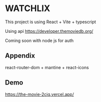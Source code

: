 
# WATCHLIX

This project is using React + Vite + typescript

Using api https://developer.themoviedb.org/  


Coming soon with node js for auth




## Appendix

react-router-dom + mantine + react-icons

## Demo

https://the-movie-2ciq.vercel.app/





